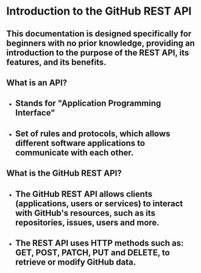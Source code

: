 # Introduction to the GitHub REST API

## This documentation is designed specifically for beginners with no prior knowledge, providing an introduction to the purpose of the REST API, its features, and its benefits.

 
## What is an API?

- ## Stands for "Application Programming Interface"
- ## Set of rules and protocols, which allows different software applications to communicate with each other.

## What is the GitHub REST API?

- ## The GitHub REST API allows clients (applications, users or services) to interact with GitHub's resources, such as its repositories, issues, users and more.

- ## The REST API uses HTTP methods such as: **GET**, **POST**, **PATCH**, **PUT** and **DELETE**, to retrieve or modify GitHub data.